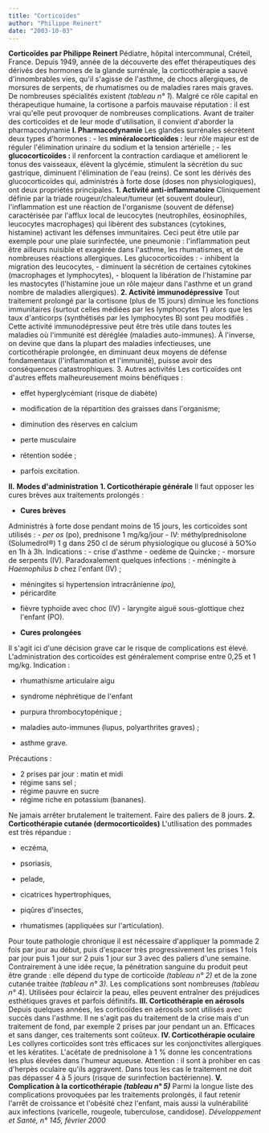 ```yaml
---
title: "Corticoïdes"
author: "Philippe Reinert"
date: "2003-10-03"
---
```


**Corticoïdes** **par Philippe Reinert** Pédiatre, hôpital intercommunal, Créteil, France. Depuis 1949, année de la découverte des effet thérapeutiques des dérivés des hormones de la glande surrénale, la corticothérapie a sauvé d'innombrables vies, qu'il s'agisse de l'asthme, de chocs allergiques, de morsures de serpents, de rhumatismes ou de maladies rares mais graves. De nombreuses spécialités existent *(tableau n° 1*). Malgré ce rôle capital en thérapeutique humaine, la cortisone a parfois mauvaise réputation : il est vrai qu'elle peut provoquer de nombreuses complications. Avant de traiter des corticoïdes et de leur mode d'utilisation, il convient d'aborder la pharmacodynamie **I. Pharmacodynamie** Les glandes surrénales sécrètent deux types d'hormones : - les **minéralocorticoïdes :** leur rôle majeur est de réguler l'élimination urinaire du sodium et la tension artérielle ; - les **glucocorticoïdes :** il renforcent la contraction cardiaque et améliorent le tonus des vaisseaux, élèvent la glycémie, stimulent la sécrétion du suc gastrique, diminuent l'élimination de l'eau (reins). Ce sont les dérivés des glucocorticoïdes qui, administrés à forte dose (doses non physiologiques), ont deux propriétés principales. **1. Activité anti-inflammatoire** Cliniquement définie par la triade rougeur/chaleur/tumeur (et souvent douleur), l'inflammation est une réaction de l'organisme (souvent de défense) caractérisée par l'afflux local de leucocytes (neutrophiles, éosinophiles, leucocytes macrophages) qui libèrent des substances (cytokines, histamine) activant les défenses immunitaires. Ceci peut être utile par exemple pour une plaie surinfectée, une pneumonie : l'inflammation peut être ailleurs nuisible et exagérée dans l'asthme, les rhumatismes, et de nombreuses réactions allergiques. Les glucocorticoïdes : - inhibent la migration des leucocytes, - diminuent la sécrétion de certaines cytokines (macrophages et lymphocytes), - bloquent la libération de l'histamine par les mastocytes (l'histamine joue un rôle majeur dans l'asthme et un grand nombre de maladies allergiques). **2. Activité immunodépressive** Tout traitement prolongé par la cortisone (plus de 15 jours) diminue les fonctions immunitaires (surtout celles médiées par les lymphocytes T) alors que les taux d'anticorps (synthétisés par les lymphocytes B) sont peu modifiés . Cette activité immunodépressive peut être très utile dans toutes les maladies où l'immunité est déréglée (maladies auto-immunes). À l'inverse, on devine que dans la plupart des maladies infectieuses, une corticothérapie prolongée, en diminuant deux moyens de défense fondamentaux (l'inflammation et l'immunité), puisse avoir des conséquences catastrophiques. 3. Autres activités Les corticoïdes ont d'autres effets malheureusement moins bénéfiques :

- effet hyperglycémiant (risque de diabète)

- modification de la répartition des graisses dans l'organisme;

- diminution des réserves en calcium

- perte musculaire

- rétention sodée ;

- parfois excitation.

**Il.** **Modes d'administration** **1. Corticothérapie générale** Il faut opposer les cures brèves aux traitements prolongés :

- **Cures brèves**

Administrés à forte dose pendant moins de 15 jours, les corticoïdes sont utilisés : *- per os* (po), prednisone 1 mg/kg/jour - IV: méthylprednisolone (Solumedrol®) 1 g dans 250 cl de sérum physiologique ou glucosé à 5O%o en 1h à 3h. Indications : - crise d'asthme - oedème de Quincke ; - morsure de serpents (IV). Paradoxalement quelques infections : - méningite à *Haemophilus b* chez l'enfant (IV) ;

- méningites si hypertension intracrânienne *ipo),*
- péricardite

<!-- -->

- fièvre typhoïde avec choc (IV) - laryngite aiguë sous-glottique chez l'enfant (PO).

<!-- -->

- **Cures prolongées**

Il s'agit ici d'une décision grave car le risque de complications est élevé. L'administration des corticoïdes est généralement comprise entre 0,25 et 1 mg/kg. Indication :

- rhumathisme articulaire aigu

- syndrome néphrétique de l'enfant

- purpura thrombocytopénique ;

- maladies auto-immunes (lupus, polyarthrites graves) ;

- asthme grave.

Précautions :

- 2 prises par jour : matin et midi
- régime sans sel ;
- régime pauvre en sucre
- régime riche en potassium (bananes).

Ne jamais arrêter brutalement le traitement. Faire des paliers de 8 jours. **2. Corticothérapie cutanée (dermocorticoïdes)** L'utilisation des pommades est très répandue :

- eczéma,

- psoriasis,

- pelade,

- cicatrices hypertrophiques,

- piqûres d'insectes,

- rhumatismes (appliquées sur l'articulation).

Pour toute pathologie chronique il est nécessaire d'appliquer la pommade 2 fois par jour au début, puis d'espacer très progressivement les prises 1 fois par jour puis 1 jour sur 2 puis 1 jour sur 3 avec des paliers d'une semaine. Contrairement à une idée reçue, la pénétration sanguine du produit peut être grande : elle dépend du type de corticoïde *(tableau n° 2)* et de la zone cutanée traitée *(tableau n° 3).* Les complications sont nombreuses *(tableau n°* 4). Utilisées pour éclaircir la peau, elles peuvent entraîner des préjudices esthétiques graves et parfois définitifs. **III. Corticothérapie en aérosols** Depuis quelques années, les corticoïdes en aérosols sont utilisés avec succès dans l'asthme. Il ne s'agit pas du traitement de la crise mais d'un traitement de fond, par exemple 2 prises par jour pendant un an. Efficaces et sans danger, ces traitements sont coûteux. **IV. Corticothérapie oculaire** Les collyres corticoïdes sont très efficaces sur les conjonctivites allergiques et les kératites. L'acétate de prednisolone à 1 % donne les concentrations les plus élevées dans l'humeur aqueuse. Attention : il sont à prohiber en cas d'herpès oculaire qu'ils aggravent. Dans tous les cas le traitement ne doit pas dépasser 4 à 5 jours (risque de surinfection bactérienne). **V. Complication à la corticothérapie *(tableau n° 5)*** Parmi la longue liste des complications provoquées par les traitements prolongés, il faut retenir l'arrêt de croissance et l'obésité chez l'enfant, mais aussi la vulnérabilité aux infections (varicelle, rougeole, tuberculose, candidose). *Développement et Santé, n° 145, février 2000*
